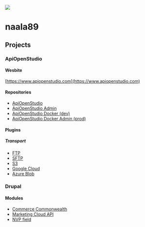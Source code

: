 ![](https://hit.yhype.me/github/profile?user_id=77126578)
# naala89

## Projects

### ApiOpenStudio

#### Wesbite

[https://www.apiopenstudio.com](https://www.apiopenstudio.com)

#### Repositories

- [ApiOpenStudio](https://github.com/naala89/apiopenstudio)
- [ApiOpenStudio Admin](https://github.com/naala89/apiopenstudio_admin)
- [ApiOpenStudio Docker (dev)](https://github.com/naala89/apiopenstudio_docker_dev)
- [ApiOpenStudio Docker Admin (prod)](https://github.com/naala89/apiopenstudio_admin)

#### Plugins

##### Transport

- [FTP](https://github.com/naala89/plugins_transport_ftp)
- [SFTP](https://github.com/naala89/plugins_transport_sftp)
- [S3](https://github.com/naala89/plugins_transport_s3)
- [Google Cloud](https://github.com/naala89/plugins_transport_google_cloud)
- [Azure Blob](https://github.com/naala89/plugins_transport_azure_blob)

### Drupal

#### Modules

- [Commerce Commonwealth](https://www.drupal.org/project/commerce_commonwealth)
- [Marketing Cloud API](https://www.drupal.org/project/marketing_cloud_api)
- [NVP field](https://www.drupal.org/project/nvp)

<!--
**naala89/naala89** is a ✨ _special_ ✨ repository because its `README.md` (this file) appears on your GitHub profile.

Here are some ideas to get you started:

- 🔭 I’m currently working on ...
- 🌱 I’m currently learning ...
- 👯 I’m looking to collaborate on ...
- 🤔 I’m looking for help with ...
- 💬 Ask me about ...
- 📫 How to reach me: ...
- 😄 Pronouns: ...
- ⚡ Fun fact: ...
-->
